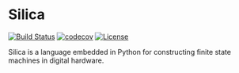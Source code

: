 # Silica
[![Build Status](https://travis-ci.com/leonardt/silica.svg?token=BftLM4kSr1QfgPspi6aF&branch=master)](https://travis-ci.com/leonardt/silica)
[![codecov](https://codecov.io/gh/leonardt/silica/branch/master/graph/badge.svg)](https://codecov.io/gh/leonardt/silica)
[![License](https://img.shields.io/badge/License-BSD%202--Clause-orange.svg)](https://opensource.org/licenses/BSD-2-Clause)

Silica is a language embedded in Python for constructing finite state machines
in digital hardware.
